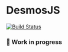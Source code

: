 # DesmosJS

[![Build Status](https://travis-ci.com/g-luca/desmosjs.svg?branch=master)](https://travis-ci.com/g-luca/desmosjs)

### 👷 Work in progress